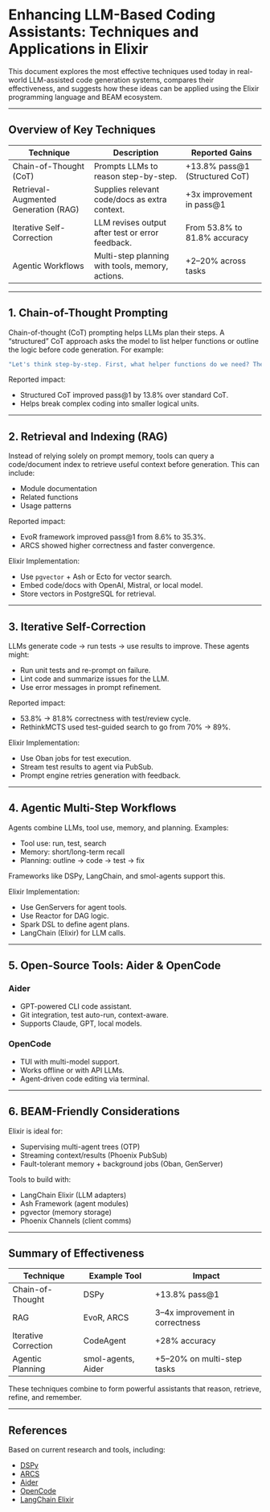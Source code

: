 
# Enhancing LLM-Based Coding Assistants: Techniques and Applications in Elixir

This document explores the most effective techniques used today in real-world LLM-assisted code generation systems, compares their effectiveness, and suggests how these ideas can be applied using the Elixir programming language and BEAM ecosystem.

---

## Overview of Key Techniques

| Technique                     | Description | Reported Gains |
|------------------------------|-------------|----------------|
| Chain-of-Thought (CoT)       | Prompts LLMs to reason step-by-step. | +13.8% pass@1 (Structured CoT) |
| Retrieval-Augmented Generation (RAG) | Supplies relevant code/docs as extra context. | +3x improvement in pass@1 |
| Iterative Self-Correction    | LLM revises output after test or error feedback. | From 53.8% to 81.8% accuracy |
| Agentic Workflows            | Multi-step planning with tools, memory, actions. | +2–20% across tasks |

---

## 1. Chain-of-Thought Prompting

Chain-of-thought (CoT) prompting helps LLMs plan their steps. A “structured” CoT approach asks the model to list helper functions or outline the logic before code generation. For example:

```elixir
"Let's think step-by-step. First, what helper functions do we need? Then, write each before the main function."
```

Reported impact:
- Structured CoT improved pass@1 by 13.8% over standard CoT.
- Helps break complex coding into smaller logical units.

---

## 2. Retrieval and Indexing (RAG)

Instead of relying solely on prompt memory, tools can query a code/document index to retrieve useful context before generation. This can include:

- Module documentation
- Related functions
- Usage patterns

Reported impact:
- EvoR framework improved pass@1 from 8.6% to 35.3%.
- ARCS showed higher correctness and faster convergence.

Elixir Implementation:
- Use `pgvector` + Ash or Ecto for vector search.
- Embed code/docs with OpenAI, Mistral, or local model.
- Store vectors in PostgreSQL for retrieval.

---

## 3. Iterative Self-Correction

LLMs generate code → run tests → use results to improve. These agents might:

- Run unit tests and re-prompt on failure.
- Lint code and summarize issues for the LLM.
- Use error messages in prompt refinement.

Reported impact:
- 53.8% → 81.8% correctness with test/review cycle.
- RethinkMCTS used test-guided search to go from 70% → 89%.

Elixir Implementation:
- Use Oban jobs for test execution.
- Stream test results to agent via PubSub.
- Prompt engine retries generation with feedback.

---

## 4. Agentic Multi-Step Workflows

Agents combine LLMs, tool use, memory, and planning. Examples:
- Tool use: run, test, search
- Memory: short/long-term recall
- Planning: outline → code → test → fix

Frameworks like DSPy, LangChain, and smol-agents support this.

Elixir Implementation:
- Use GenServers for agent tools.
- Use Reactor for DAG logic.
- Spark DSL to define agent plans.
- LangChain (Elixir) for LLM calls.

---

## 5. Open-Source Tools: Aider & OpenCode

### Aider
- GPT-powered CLI code assistant.
- Git integration, test auto-run, context-aware.
- Supports Claude, GPT, local models.

### OpenCode
- TUI with multi-model support.
- Works offline or with API LLMs.
- Agent-driven code editing via terminal.

---

## 6. BEAM-Friendly Considerations

Elixir is ideal for:
- Supervising multi-agent trees (OTP)
- Streaming context/results (Phoenix PubSub)
- Fault-tolerant memory + background jobs (Oban, GenServer)

Tools to build with:
- LangChain Elixir (LLM adapters)
- Ash Framework (agent modules)
- pgvector (memory storage)
- Phoenix Channels (client comms)

---

## Summary of Effectiveness

| Technique                  | Example Tool     | Impact                            |
|---------------------------|------------------|-----------------------------------|
| Chain-of-Thought          | DSPy             | +13.8% pass@1                     |
| RAG                       | EvoR, ARCS       | 3–4x improvement in correctness   |
| Iterative Correction      | CodeAgent        | +28% accuracy                     |
| Agentic Planning          | smol-agents, Aider | +5–20% on multi-step tasks       |

These techniques combine to form powerful assistants that reason, retrieve, refine, and remember.

---

## References

Based on current research and tools, including:
- [DSPy](https://arxiv.org/abs/2401.10050)
- [ARCS](https://arxiv.org/abs/2403.09143)
- [Aider](https://github.com/paul-gauthier/aider)
- [OpenCode](https://opencode.sh)
- [LangChain Elixir](https://github.com/tyler-eon/langchain-elixir)

